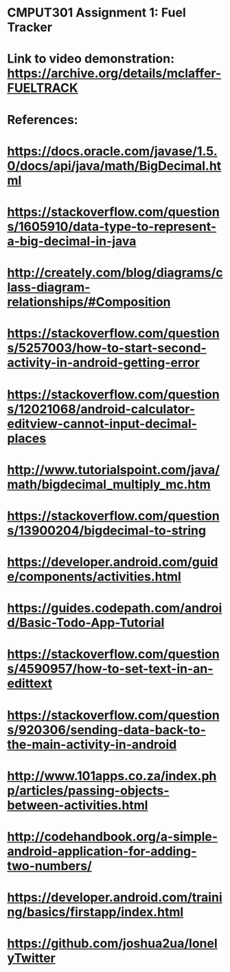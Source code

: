 # CMPUT301 Assignment 1: Fuel Tracker
# Link to video demonstration: https://archive.org/details/mclaffer-FUELTRACK
# References:
# https://docs.oracle.com/javase/1.5.0/docs/api/java/math/BigDecimal.html
# https://stackoverflow.com/questions/1605910/data-type-to-represent-a-big-decimal-in-java
# http://creately.com/blog/diagrams/class-diagram-relationships/#Composition
# https://stackoverflow.com/questions/5257003/how-to-start-second-activity-in-android-getting-error
# https://stackoverflow.com/questions/12021068/android-calculator-editview-cannot-input-decimal-places
# http://www.tutorialspoint.com/java/math/bigdecimal_multiply_mc.htm
# https://stackoverflow.com/questions/13900204/bigdecimal-to-string
# https://developer.android.com/guide/components/activities.html
# https://guides.codepath.com/android/Basic-Todo-App-Tutorial
# https://stackoverflow.com/questions/4590957/how-to-set-text-in-an-edittext
# https://stackoverflow.com/questions/920306/sending-data-back-to-the-main-activity-in-android
# http://www.101apps.co.za/index.php/articles/passing-objects-between-activities.html
# http://codehandbook.org/a-simple-android-application-for-adding-two-numbers/
# https://developer.android.com/training/basics/firstapp/index.html
# https://github.com/joshua2ua/lonelyTwitter
